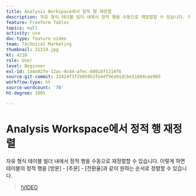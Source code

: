 ```yaml
---
title: Analysis Workspace에서 정적 행 재정렬
description: 자유 형식 테이블 빌더 내에서 정적 행을 수동으로 재정렬할 수 있습니다. 이렇게 하면 테이블의 정적 행을 [방문] - [주문] - [전환율]과 같이 원하는 순서로 정렬할 수 있습니다.
feature: Freeform Tables
topics: null
activity: use
doc-type: feature video
team: Technical Marketing
thumbnail: 31319.jpg
kt: 4218
role: User
level: Beginner
exl-id: 1a4e82fe-12ac-4c44-afec-60010f1214f6
source-git-commit: 32424f3f2b05952fe4df9ea91dcbe51684cee905
workflow-type: ht
source-wordcount: '78'
ht-degree: 100%

---
```


# Analysis Workspace에서 정적 행 재정렬

자유 형식 테이블 빌더 내에서 정적 행을 수동으로 재정렬할 수 있습니다. 이렇게 하면 테이블의 정적 행을 [방문] - [주문] - [전환율]과 같이 원하는 순서로 정렬할 수 있습니다.

>[!VIDEO](https://video.tv.adobe.com/v/31319/?quality=12)

